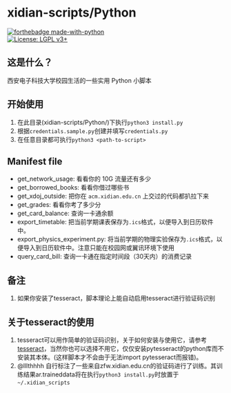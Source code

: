 # xidian-scripts/Python

[![forthebadge made-with-python](http://ForTheBadge.com/images/badges/made-with-python.svg)](https://www.python.org/)  
[![License: LGPL v3+](https://img.shields.io/badge/License-LGPL%20v3+-blue.svg)](https://www.gnu.org/licenses/lgpl-3.0)

## 这是什么？

西安电子科技大学校园生活的一些实用 Python 小脚本

## 开始使用

1. 在此目录(xidian-scripts/Python/)下执行`python3 install.py`
1. 根据`credentials.sample.py`创建并填写`credentials.py`
1. 在任意目录都可执行`python3 <path-to-script>`

## Manifest file

* get_network_usage: 看看你的 10G 流量还有多少
* get_borrowed_books: 看看你借过哪些书
* get_xdoj_outside: 把你在 `acm.xidian.edu.cn` 上交过的代码都扒拉下来
* get_grades: 看看你考了多少分
* get_card_balance: 查询一卡通余额
* export_timetable: 把当前学期课表保存为`.ics`格式，以便导入到日历软件中。
* export_physics_experiment.py: 将当前学期的物理实验保存为`.ics`格式，以便导入到日历软件中。注意只能在校园网或翼讯环境下使用
* query_card_bill: 查询一卡通在指定时间段（30天内）的消费记录

## 备注

1. 如果你安装了tesseract，脚本理论上能自动启用tesseract进行验证码识别

## 关于tesseract的使用

1. tesseract可以用作简单的验证码识别，关于如何安装与使用它，请参考[tesseract](https://github.com/tesseract-ocr/tesseract/wiki)，当然你也可以选择不用它，仅仅安装pytesseract的python库而不安装其本体。(这样脚本才不会由于无法import pytesseract而报错)。
1. @lllthhhh 自行标注了一些来自zfw.xidian.edu.cn的验证码进行了训练。其训练结果ar.traineddata将在执行`python3 install.py`时放置于`~/.xidian_scripts`
